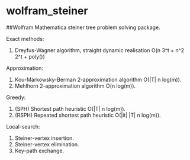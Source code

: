 # wolfram_steiner
##Wolfram Mathematica steiner tree problem solving package.

Exact methods:
1. Dreyfus-Wagner algorithm, straight dynamic realisation O(n 3^t + n^2 2^t + poly())

Approximation:
1. Kou-Markowsky-Berman 2-approximation algorithm O(|T| n log(m)).
2. Mehlhorn 2-approximation algorithm O(n log(m)).

Greedy:
1. (SPH) Shortest path heuristic O(|T| n log(m)).
2. (RSPH) Repeated shortest path heuristic O(|it| |T| n log(m)).

Local-search:
1. Steiner-vertex insertion.
2. Steiner-vertex elimination.
3. Key-path exchange.